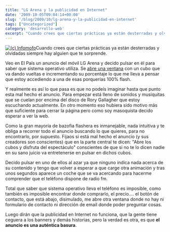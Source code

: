 ```yaml
---
title: "LG Arena y la publicidad en Internet"
date: '2009-10-05T09:04:14+00:00'
slug: '/blog/2009/10/lg-arena-y-la-publicidad-en-internet'
tags: ["Uncategorized"]
category: 'desarrollo-web'
excerpt: "Cuando crees que ciertas prácticas ya están desterradas y olvidadas siempre hay alguien que te sorprende."
---
```

[![(c) Infomofo](http://static.squarespace.com/static/5303797ae4b0c6ad9e43f072/5303ce80e4b0400995a883d6/5303cf2ae4b0400995a88a86/1392758570068/intrusive_ads.jpg?format=original "intrusive\_ads")](http://www.flickr.com/photos/infomofo/)Cuando crees que ciertas prácticas ya están desterradas y olvidadas siempre hay alguien que te sorprende.

Veo en El País un anuncio del móvil LG Arena y decido pulsar en él para saber que sistema operativo utiliza. Se [abre una ventana](http://arena.lgmobile.com/es/) con un cubo que va dando vueltas e incrementando su porcentaje lo que me lleva a pensar que estoy accediendo a una de esas porquerías 100% flash.

Y realmente es así lo que pasa es que no podeís imaginar hasta que punto esta mal hecho el anuncio. Para empezar está lleno de sonidos y musiquitas que se cuelan por encima del disco de Rory Gallagher que estoy escuchando actualmente. En otro momento eso hubiera sido motivo más que suficiente para cerrar la página pero como soy masoquista decido esperar a ver la web.

Como la gran mayoría de bazofia flashera es inmanejable, nada intuitiva y te obliga a recorrer todo el anuncio buscando lo que quieres, para no encontrarlo, por supuesto. Fijaos si está mal hecho el anuncio (y sus creadores son conscientes) que en la parte central te dicen: "Abre los cubos y disfruta del espectáculo" conscientes de que si no te lo dicen nadie en su sano juicio va entretenerse en pulsar en dichos cubos.

Decido pulsar en uno de ellos al azar ya que ninguno indica nada acerca de su contenido y tengo que volver a esperar a que carge otra animación y tras unos segundos aparece un coche que se va acercando para hacerme comprender que el teléfono dispone de radio fm.

Total que saber que sistema operativo lleva el teléfono es imposible, como también es imposible encontrar donde comprarlo, el precio.... el botón de contacto, que está abajo, disimulado, me abre otra ventana donde no hay ni formulario de contacto ni dirección de email donde poder preguntar cosas.

Luego dirán que la publicidad en Internet no funciona, que la gente tiene ceguera a los banners y demás historias, pero la verdad es otra, es que **el anuncio es una auténtica basura**.
